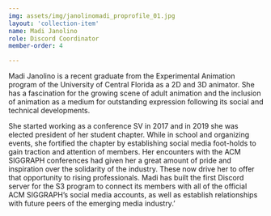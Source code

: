 ```yaml
---
img: assets/img/janolinomadi_proprofile_01.jpg
layout: 'collection-item'
name: Madi Janolino
role: Discord Coordinator
member-order: 4

---
```

Madi Janolino is a recent graduate from the Experimental Animation program of the University of Central Florida as a 2D and 3D animator. She has a fascination for the growing scene of adult animation and the inclusion of animation as a medium for outstanding expression following its social and technical developments.

She started working as a conference SV in 2017 and in 2019 she was elected president of her student chapter. While in school and organizing events, she fortified the chapter by establishing social media foot-holds to gain traction and attention of members. Her encounters with the ACM SIGGRAPH conferences had given her a great amount of pride and inspiration over the solidarity of the industry. These now drive her to offer that opportunity to rising professionals. Madi has built the first Discord server for the S3 program to connect its members with all of the official ACM SIGGRAPH’s social media accounts, as well as establish relationships with future peers of the emerging media industry.’